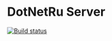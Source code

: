 # DotNetRu Server

[![Build status](https://ci.appveyor.com/api/projects/status/k48inxyw1s45avka?svg=true)](https://ci.appveyor.com/project/AnatolyKulakov/server)
